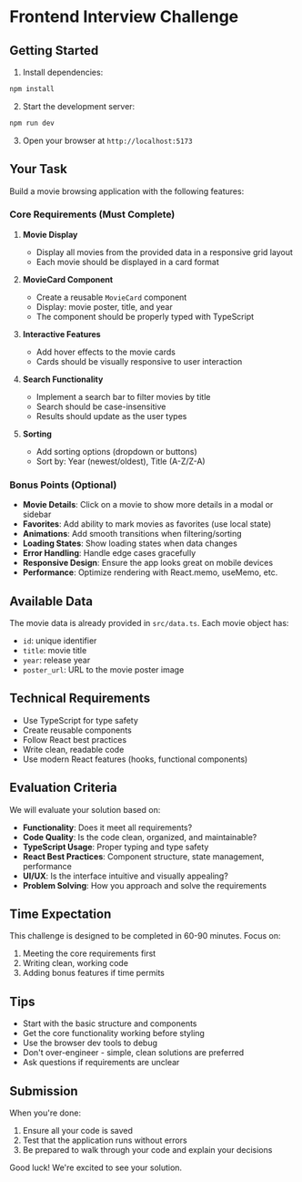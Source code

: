 # Frontend Interview Challenge


## Getting Started

1. Install dependencies:
```bash
npm install
```

2. Start the development server:
```bash
npm run dev
```

3. Open your browser at `http://localhost:5173`

## Your Task

Build a movie browsing application with the following features:

### Core Requirements (Must Complete)

1. **Movie Display**
   - Display all movies from the provided data in a responsive grid layout
   - Each movie should be displayed in a card format

2. **MovieCard Component**
   - Create a reusable `MovieCard` component
   - Display: movie poster, title, and year
   - The component should be properly typed with TypeScript

3. **Interactive Features**
   - Add hover effects to the movie cards
   - Cards should be visually responsive to user interaction

4. **Search Functionality**
   - Implement a search bar to filter movies by title
   - Search should be case-insensitive
   - Results should update as the user types

5. **Sorting**
   - Add sorting options (dropdown or buttons)
   - Sort by: Year (newest/oldest), Title (A-Z/Z-A)

### Bonus Points (Optional)

- **Movie Details**: Click on a movie to show more details in a modal or sidebar
- **Favorites**: Add ability to mark movies as favorites (use local state)
- **Animations**: Add smooth transitions when filtering/sorting
- **Loading States**: Show loading states when data changes
- **Error Handling**: Handle edge cases gracefully
- **Responsive Design**: Ensure the app looks great on mobile devices
- **Performance**: Optimize rendering with React.memo, useMemo, etc.

## Available Data

The movie data is already provided in `src/data.ts`. Each movie object has:
- `id`: unique identifier
- `title`: movie title
- `year`: release year
- `poster_url`: URL to the movie poster image

## Technical Requirements

- Use TypeScript for type safety
- Create reusable components
- Follow React best practices
- Write clean, readable code
- Use modern React features (hooks, functional components)

## Evaluation Criteria

We will evaluate your solution based on:
- **Functionality**: Does it meet all requirements?
- **Code Quality**: Is the code clean, organized, and maintainable?
- **TypeScript Usage**: Proper typing and type safety
- **React Best Practices**: Component structure, state management, performance
- **UI/UX**: Is the interface intuitive and visually appealing?
- **Problem Solving**: How you approach and solve the requirements

## Time Expectation

This challenge is designed to be completed in 60-90 minutes. Focus on:
1. Meeting the core requirements first
2. Writing clean, working code
3. Adding bonus features if time permits

## Tips

- Start with the basic structure and components
- Get the core functionality working before styling
- Use the browser dev tools to debug
- Don't over-engineer - simple, clean solutions are preferred
- Ask questions if requirements are unclear

## Submission

When you're done:
1. Ensure all your code is saved
2. Test that the application runs without errors
3. Be prepared to walk through your code and explain your decisions

Good luck! We're excited to see your solution.
